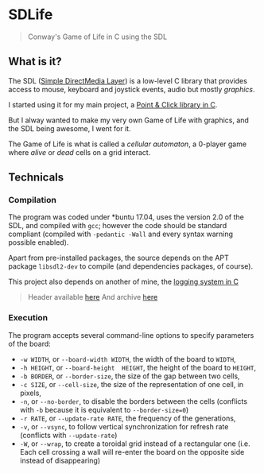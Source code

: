 # SDLife

> Conway's Game of Life in C using the SDL


## What is it?

The SDL ([Simple DirectMedia Layer](http://www.libsdl.org)) is a low-level C
library that provides access to mouse, keyboard and joystick events, audio but
mostly *graphics*.

I started using it for my main project, a
[Point & Click library in C](https://github.com/Moonstroke/C-SDL-Point-Click).

But I alway wanted to make my very own Game of Life with graphics, and the SDL
being awesome, I went for it.

The Game of Life is what is called a *cellular automaton*, a 0-player game where
*alive* or *dead* cells on a grid interact.


## Technicals

### Compilation

The program was coded under *buntu 17.04, uses the version 2.0 of the SDL, and
compiled with `gcc`; however the code should be standard compliant (compiled
with `-pedantic -Wall` and every syntax warning possible enabled).

Apart from pre-installed packages, the source depends on the APT package
`libsdl2-dev` to compile (and dependencies packages, of course).

This project also depends on another of mine, the [logging system in C](https://github.com/Moonstroke/C-log.git)

> Header available [here](https://drive.google.com/uc?id=1abiyY2pTgT5ADHqDJs_0YMSv3cDdelAq)
> And archive [here](https://drive.google.com/uc?id=10YVKVufUiqVuuotLexu5ZQHP4d_UvKq0)


### Execution

The program accepts several command-line options to specify parameters of the
board:

 - `-w WIDTH`, or `--board-width WIDTH`, the width of the board to `WIDTH`,
 - `-h HEIGHT`, or `--board-height  HEIGHT`, the height of the board to
   `HEIGHT`,
 - `-b BORDER`, or `--border-size`, the size of the gap between two cells,
 - `-c SIZE`, or `--cell-size`, the size of the representation of one cell, in
   pixels,
 - `-n`, or `--no-border`, to disable the borders between the cells (conflicts
   with `-b` because it is equivalent to `--border-size=0`)
 - `-r RATE`, or `--update-rate RATE`, the frequency of the generations,
 - `-v`, or `--vsync`, to follow vertical synchronization for refresh rate
   (conflicts with `--update-rate`)
 - `-W`, or `--wrap`, to create a toroidal grid instead of a rectangular one
   (i.e. Each cell crossing a wall will re-enter the board on the opposite side
   instead of disappearing)


